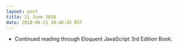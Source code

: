 ```yaml
---
layout: post
title: 21 June 2018 
date: 2018-06-21 10:46:45 BST
---
```

+ Continued reading through Eloquent JavaScript 3rd Edition Book.
